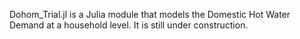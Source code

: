 Dohom_Trial.jl is a Julia module that models the Domestic Hot Water Demand at a household level. It is still under construction.